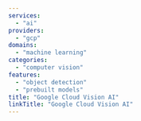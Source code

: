 ```yaml
---
services:
  - "ai"
providers:
  - "gcp"
domains:
  - "machine learning"
categories:
  - "computer vision"
features:
  - "object detection"
  - "prebuilt models"
title: "Google Cloud Vision AI"
linkTitle: "Google Cloud Vision AI"
---
```

